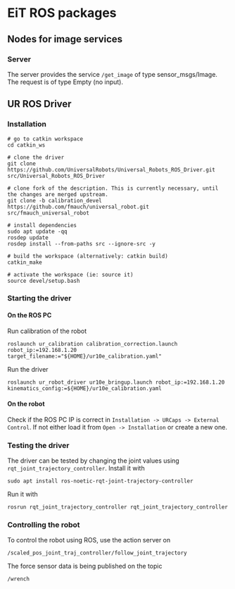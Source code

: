 # EiT ROS packages
## Nodes for image services
### Server
The server provides the service `/get_image` of type sensor_msgs/Image. The request is of type Empty (no input).

## UR ROS Driver
### Installation
```
# go to catkin workspace
cd catkin_ws

# clone the driver
git clone https://github.com/UniversalRobots/Universal_Robots_ROS_Driver.git src/Universal_Robots_ROS_Driver

# clone fork of the description. This is currently necessary, until the changes are merged upstream.
git clone -b calibration_devel https://github.com/fmauch/universal_robot.git src/fmauch_universal_robot

# install dependencies
sudo apt update -qq
rosdep update
rosdep install --from-paths src --ignore-src -y

# build the workspace (alternatively: catkin build)
catkin_make

# activate the workspace (ie: source it)
source devel/setup.bash
```
### Starting the driver

#### On the ROS PC
Run calibration of the robot

`roslaunch ur_calibration calibration_correction.launch robot_ip:=192.168.1.20 target_filename:="${HOME}/ur10e_calibration.yaml"`

Run the driver

`roslaunch ur_robot_driver ur10e_bringup.launch robot_ip:=192.168.1.20 kinematics_config:=${HOME}/ur10e_calibration.yaml`

#### On the robot
Check if the ROS PC IP is correct in `Installation -> URCaps -> External Control`. If not either load it from `Open -> Installation` or create a new one.

### Testing the driver
The driver can be tested by changing the joint values using `rqt_joint_trajectory_controller`. Install it with

`sudo apt install ros-noetic-rqt-joint-trajectory-controller`

Run it with

`rosrun rqt_joint_trajectory_controller rqt_joint_trajectory_controller`

### Controlling the robot
To control the robot using ROS, use the action server on

`/scaled_pos_joint_traj_controller/follow_joint_trajectory`

The force sensor data is being published on the topic

`/wrench`


